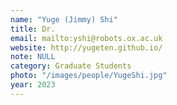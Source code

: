 ```yaml
---
name: "Yuge (Jimmy) Shi"
title: Dr.
email: mailto:yshi@robots.ox.ac.uk
website: http://yugeten.github.io/
note: NULL
category: Graduate Students
photo: "/images/people/YugeShi.jpg"
year: 2023
---
```

